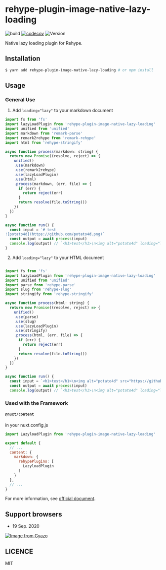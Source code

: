 # rehype-plugin-image-native-lazy-loading

![build](https://github.com/potato4d/rehype-plugin-image-native-lazy-loading/workflows/build/badge.svg) [![codecov](https://codecov.io/gh/potato4d/rehype-plugin-image-native-lazy-loading/branch/master/graph/badge.svg)](https://codecov.io/gh/potato4d/rehype-plugin-image-native-lazy-loading) ![Version](https://img.shields.io/npm/v/rehype-plugin-image-native-lazy-loading.svg?sanitize=true)

Native lazy loading plugin for Rehype.

## Installation

```bash
$ yarn add rehype-plugin-image-native-lazy-loading # or npm install
```

## Usage

### General Use

1. Add `loading="lazy"` to your markdown document

```javascript
import fs from 'fs'
import lazyLoadPlugin from 'rehype-plugin-image-native-lazy-loading'
import unified from 'unified'
import markdown from 'remark-parse'
import remark2rehype from 'remark-rehype'
import html from 'rehype-stringify'

async function process(markdown: string) {
  return new Promise((resolve, reject) => {
    unified()
    .use(markdown)
    .use(remark2rehype)
    .use(lazyLoadPlugin)
    .use(html)
    .process(markdown, (err, file) => {
      if (err) {
        return reject(err)
      }
      return resolve(file.toString())
    })
  })
}

async function run() {
  const input = `# test
![potato4d](https://github.com/potato4d.png)`
  const output = await process(input)
  console.log(output) // `<h1>test</h1>\n<img alt="potato4d" loading="lazy" src="https://github.com/potato4d.png">`
}
```

2. Add `loading="lazy"` to your HTML document

```javascript

import fs from 'fs'
import lazyLoadPlugin from 'rehype-plugin-image-native-lazy-loading'
import unified from 'unified'
import parse from 'rehype-parse'
import slug from 'rehype-slug'
import stringify from 'rehype-stringify'

async function process(html: string) {
  return new Promise((resolve, reject) => {
    unified()
    .use(parse)
    .use(slug)
    .use(lazyLoadPlugin)
    .use(stringify)
    .process(html, (err, file) => {
      if (err) {
        return reject(err)
      }
      return resolve(file.toString())
    })
  })
}

async function run() {
  const input = `<h1>test</h1>\n<img alt="potato4d" src="https://github.com/potato4d.png">`
  const output = await process(input)
  console.log(output) // `<h1>test</h1>\n<img alt="potato4d" loading="lazy" src="https://github.com/potato4d.png">`

```

### Used with the Framework

#### `@nuxt/content`

in your nuxt.config.js

```javascript
import LazyloadPlugin from 'rehype-plugin-image-native-lazy-loading'

export default {
  // ...
  content: {
    markdown: {
      rehypePlugins: [
        LazyloadPlugin
      ]
    }
  },
  // ...
}
```

For more information, see [official document](https://content.nuxtjs.org/configuration#markdownrehypeplugins).

## Support browsers

- 19 Sep. 2020

[![Image from Gyazo](https://i.gyazo.com/ccc6d6f57f0e9599a5b1355a8f1f1e39.png)](https://gyazo.com/ccc6d6f57f0e9599a5b1355a8f1f1e39)

## LICENCE

MIT
